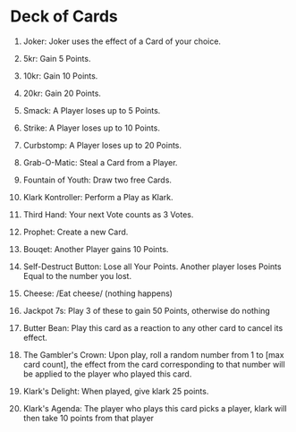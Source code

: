 # Deck of Cards 

1. Joker: 
Joker uses the effect of a Card of your choice. 

2. 5kr: 
Gain 5 Points. 

3. 10kr: 
Gain 10 Points. 

4. 20kr: 
Gain 20 Points. 

5. Smack: 
A Player loses up to 5 Points. 

6. Strike: 
A Player loses up to 10 Points. 

7. Curbstomp: 
A Player loses up to 20 Points. 

8. Grab-O-Matic: 
Steal a Card from a Player. 

9. Fountain of Youth: 
Draw two free Cards. 

10. Klark Kontroller: 
Perform a Play as Klark.

11. Third Hand: 
Your next Vote counts as 3 Votes. 

12. Prophet: 
Create a new Card. 

13. Bouqet: 
Another Player gains 10 Points.

14. Self-Destruct Button: 
Lose all Your Points. Another player loses Points Equal to the number you lost.

15. Cheese: 
/Eat cheese/ (nothing happens)

16. Jackpot 7s: 
Play 3 of these to gain 50 Points, otherwise do nothing

17. Butter Bean: 
Play this card as a reaction to any other card to cancel its effect.

18. The Gambler's Crown: 
Upon play, roll a random number from 1 to [max card count], the effect from the card corresponding to that number will be applied to the player who played this card.

19. Klark's Delight: 
When played, give klark 25 points.

20. Klark's Agenda: 
The player who plays this card picks a player, klark will then take 10 points from that player
